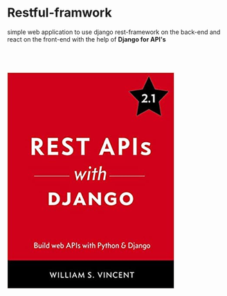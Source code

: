 # Restful-framwork                                                                                                                                                                                                                                                                                                                                          
 
simple web application to use django rest-framework on the back-end and react on the front-end
with the help of **Django for API's**    
<br/><br/><br/><br/>
![Django Book](django.jpg)
